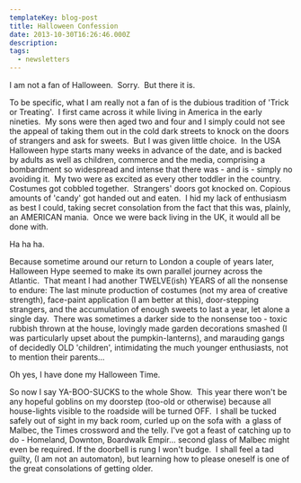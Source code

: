 ```yaml
---
templateKey: blog-post
title: Halloween Confession
date: 2013-10-30T16:26:46.000Z
description:
tags:
  - newsletters
---
```


I am not a fan of Halloween.  Sorry.  But there it is.

To be specific, what I am really not a fan of is the dubious tradition of 'Trick or Treating'.  I first came across it while living in America in the early nineties.  My sons were then aged two and four and I simply could not see the appeal of taking them out in the cold dark streets to knock on the doors of strangers and ask for sweets.  But I was given little choice.  In the USA Halloween hype starts many weeks in advance of the date, and is backed by adults as well as children, commerce and the media, comprising a bombardment so widespread and intense that there was - and is - simply no avoiding it.  My two were as excited as every other toddler in the country. Costumes got cobbled together.  Strangers' doors got knocked on. Copious amounts of 'candy' got handed out and eaten.  I hid my lack of enthusiasm as best I could, taking secret consolation from the fact that this was, plainly, an AMERICAN mania.  Once we were back living in the UK, it would all be done with.

Ha ha ha.

Because sometime around our return to London a couple of years later, Halloween Hype seemed to make its own parallel journey across the Atlantic.  That meant I had another TWELVE(ish) YEARS of all the nonsense to endure: The last minute production of costumes (not my area of creative strength), face-paint application (I am better at this), door-stepping strangers, and the accumulation of enough sweets to last a year, let alone a single day.  There was sometimes a darker side to the nonsense too - toxic rubbish thrown at the house, lovingly made garden decorations smashed (I was particularly upset about the pumpkin-lanterns), and marauding gangs of decidedly OLD 'children', intimidating the much younger enthusiasts, not to mention their parents...

Oh yes, I have done my Halloween Time.

So now I say YA-BOO-SUCKS to the whole Show.  This year there won't be any hopeful goblins on my doorstep (too-old or otherwise) because all house-lights visible to the roadside will be turned OFF.  I shall be tucked safely out of sight in my back room, curled up on the sofa with  a glass of Malbec, the Times crossword and the telly. I've got a feast of catching up to do - Homeland, Downton, Boardwalk Empir... second glass of Malbec might even be required. If the doorbell is rung I won't budge.  I shall feel a tad guilty, (I am not an automaton), but learning how to please oneself is one of the great consolations of getting older.
